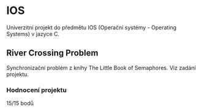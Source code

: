# IOS

Univerzitní projekt do předmětu IOS (Operační systémy - Operating Systems) v jazyce C.

## River Crossing Problem

Synchronizační problém z knihy The Little Book of Semaphores. Viz zadání projektu.

### Hodnocení projektu
15/15 bodů
